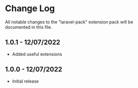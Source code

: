 # Change Log

All notable changes to the "laravel-pack" extension pack will be documented in this file.

## 1.0.1 - 12/07/2022

- Added useful extensions

## 1.0.0 - 12/07/2022

- Initial release

